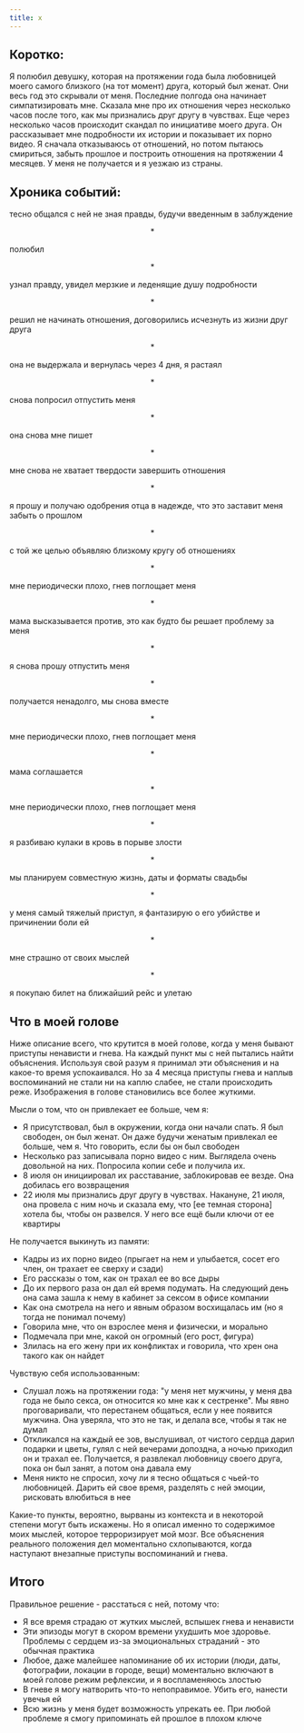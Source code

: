 ```yaml
---
title: x
---
```


## Коротко:  
Я полюбил девушку, которая на протяжении года была любовницей моего самого близкого (на тот момент) друга, который был женат. 
Они весь год это скрывали от меня. Последние полгода она начинает симпатизировать мне. Сказала мне про их отношения через несколько часов после того, как мы признались друг другу в чувствах. 
Еще через несколько часов происходит скандал по инициативе моего друга. Он рассказывает мне подробности их истории и показывает их порно видео. 
Я сначала отказываюсь от отношений, но потом пытаюсь смириться, забыть прошлое и построить отношения на протяжении 4 месяцев. У меня не получается и я уезжаю из страны.

## Хроника событий:  
тесно общался с ней не зная правды, будучи введенным в заблуждение
<p style="text-align: center;">*</p>
полюбил
<p style="text-align: center;">*</p>
узнал правду, увидел мерзкие и леденящие душу подробности
<p style="text-align: center;">*</p>
решил не начинать отношения, договорились исчезнуть из жизни друг друга
<p style="text-align: center;">*</p>
она не выдержала и вернулась через 4 дня, я растаял
<p style="text-align: center;">*</p>
снова попросил отпустить меня
<p style="text-align: center;">*</p>
она снова мне пишет
<p style="text-align: center;">*</p>
мне снова не хватает твердости завершить отношения
<p style="text-align: center;">*</p>
я прошу и получаю одобрения отца в надежде, что это заставит меня забыть о прошлом
<p style="text-align: center;">*</p>
с той же целью объявляю близкому кругу об отношениях
<p style="text-align: center;">*</p>
мне периодически плохо, гнев поглощает меня
<p style="text-align: center;">*</p>
мама высказывается против, это как будто бы решает проблему за меня
<p style="text-align: center;">*</p>
я снова прошу отпустить меня
<p style="text-align: center;">*</p>
получается ненадолго, мы снова вместе
<p style="text-align: center;">*</p>
мне периодически плохо, гнев поглощает меня
<p style="text-align: center;">*</p>
мама соглашается
<p style="text-align: center;">*</p>
мне периодически плохо, гнев поглощает меня 
<p style="text-align: center;">*</p>
я разбиваю кулаки в кровь в порыве злости
<p style="text-align: center;">*</p>
мы планируем совместную жизнь, даты и форматы свадьбы
<p style="text-align: center;">*</p>
у меня самый тяжелый приступ, я фантазирую о его убийстве и причинении боли ей
<p style="text-align: center;">*</p>
мне страшно от своих мыслей
<p style="text-align: center;">*</p>
я покупаю билет на ближайший рейс и улетаю

## Что в моей голове
Ниже описание всего, что крутится в моей голове, когда у меня бывают приступы ненависти и гнева. На каждый пункт мы с ней пытались найти объяснения. Используя свой разум я принимал эти объяснения и на какое-то время успокаивался. Но за 4 месяца приступы гнева и наплыв воспоминаний не стали ни на каплю слабее, не стали происходить реже. Изображения в голове становились все более жуткими.

Мысли о том, что он привлекает ее больше, чем я:
- Я присутствовал, был в окружении, когда они начали спать. Я был свободен, он был женат. Он даже будучи женатым привлекал ее больше, чем я. Что говорить, если бы он был свободен
- Несколько раз записывала порно видео с ним. Выглядела очень довольной на них. Попросила копии себе и получила их.
- 8 июля он инициировал их расставание, заблокировав ее везде. Она добилась его возвращения
- 22 июля мы признались друг другу в чувствах. Накануне, 21 июля, она провела с ним ночь и сказала ему, что [ее темная сторона] хотела бы, чтобы он развелся. У него все ещё были ключи от ее квартиры

Не получается выкинуть из памяти:
- Кадры из их порно видео (прыгает на нем и улыбается, сосет его член, он трахает ее сверху и сзади)
- Его рассказы о том, как он трахал ее во все дыры
- До их первого раза он дал ей время подумать. На следующий день она сама зашла к нему в кабинет за сексом в офисе компании
- Как она смотрела на него и явным образом восхищалась им (но я тогда не понимал почему)
- Говорила мне, что он взрослее меня и физически, и морально
- Подмечала при мне, какой он огромный (его рост, фигура)
- Злилась на его жену при их конфликтах и говорила, что хрен она такого как он найдет

Чувствую себя использованным:
- Слушал ложь на протяжении года: "у меня нет мужчины, у меня два года не было секса, он относится ко мне как к сестренке". 
  Мы явно проговаривали, что перестанем общаться, если у нее появится мужчина. Она уверяла, что это не так, и делала все, чтобы я так не думал
- Откликался на каждый ее зов, выслушивал, от чистого сердца дарил подарки и цветы, гулял с ней вечерами допоздна, а ночью приходил он и трахал ее. Получается, я развлекал любовницу своего друга, пока он был занят, а потом она давала ему
- Меня никто не спросил, хочу ли я тесно общаться с чьей-то любовницей. Дарить ей свое время, разделять с ней эмоции, рисковать влюбиться в нее

Какие-то пункты, вероятно, вырваны из контекста и в некоторой степени могут быть искажены. Но я описал именно то содержимое моих мыслей, которое терроризирует мой мозг. Все объяснения реального положения дел моментально схлопываются, когда наступают внезапные приступы воспоминаний и гнева.

## Итого
Правильное решение - расстаться с ней, потому что:
- Я все время страдаю от жутких мыслей, вспышек гнева и ненависти
- Эти эпизоды могут в скором времени ухудшить мое здоровье. Проблемы с сердцем из-за эмоциональных страданий - это обычная практика
- Любое, даже малейшее напоминание об их истории (люди, даты, фотографии, локации в городе, вещи) моментально включают в моей голове режим рефлексии, и я воспламеняюсь злостью
- В гневе я могу натворить что-то непоправимое. Убить его, нанести увечья ей
- Всю жизнь у меня будет возможность упрекать ее. При любой проблеме я смогу припоминать ей прошлое в плохом ключе

